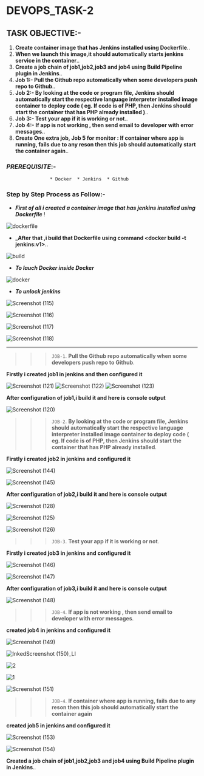 # DEVOPS_TASK-2

## TASK OBJECTIVE:-

1. **Create container image that has Jenkins installed using Dockerfile**..
2. **When we launch this image,it  should automatically starts jenkins service in the container**..
3. **Create a job chain of job1,job2,job3 and job4 using Build Pipeline plugin in Jenkins**..
4. **Job 1:- Pull the Github repo automatically when some developers push repo to Github**..
5. **Job 2:- By looking at the code or program file, Jenkins should automatically start the respective language interpreter installed image container to deploy code ( eg. If code is of PHP, then Jenkins should start the container that has PHP already installed )**..
6. **Job 3:- Test your app if it is working or not**..
7. **Job 4:- If app is not working , then send email to developer with error messages**..
8. **Create One extra job, Job 5 for monitor : If container where app is running, fails due to any reson then this job should automatically start the container again**..

### _PREREQUISITE_:-
                    * Docker  * Jenkins  * Github

### Step by Step Process as Follow:-

* _**First of all i created a container image that has jenkins installed using Dockerfile**_ !

![dockerfile](https://user-images.githubusercontent.com/64469896/90393857-2dc4eb00-e0af-11ea-8d80-054824194e3c.png)

* _**After that ,i build that Dockerfile using command <docker build -t jenkins:v1>**..

![build](https://user-images.githubusercontent.com/64469896/90394186-d1ae9680-e0af-11ea-9a21-8ce04050c78b.png)

* _**To lauch Docker inside Docker**_

![docker](https://user-images.githubusercontent.com/64469896/90394718-c740cc80-e0b0-11ea-8b07-8a846415a421.png)

* _**To unlock jenkins**_

![Screenshot (115)](https://user-images.githubusercontent.com/64469896/90395919-f6f0d400-e0b2-11ea-91d3-ad1108f19a25.png)

![Screenshot (116)](https://user-images.githubusercontent.com/64469896/90395752-b09b7500-e0b2-11ea-9ef6-9ce1a78f6635.png)

![Screenshot (117)](https://user-images.githubusercontent.com/64469896/90395762-b6915600-e0b2-11ea-8613-9c2980c8ad58.png)

![Screenshot (118)](https://user-images.githubusercontent.com/64469896/90395769-babd7380-e0b2-11ea-86d7-141b3a91f179.png)

---

>>> `JOB-1`. **Pull the Github repo automatically when some developers push repo to Github**.

 **Firstly i created job1 in jenkins and then configured it**

![Screenshot (121)](https://user-images.githubusercontent.com/64469896/90398489-273a7180-e0b7-11ea-9ee8-0848aacbeaa2.png)
![Screenshot (122)](https://user-images.githubusercontent.com/64469896/90398500-2bff2580-e0b7-11ea-9d77-80f6ca833a30.png)
![Screenshot (123)](https://user-images.githubusercontent.com/64469896/90398505-302b4300-e0b7-11ea-83ba-44891bb8d3b6.png)

**After configuration of job1,i build it and here is console output**

![Screenshot (120)](https://user-images.githubusercontent.com/64469896/90398514-34eff700-e0b7-11ea-98fd-13b1be401c1d.png)


>>> `JOB-2`. **By looking at the code or program file, Jenkins should automatically start the respective language interpreter installed image container to deploy code ( eg. If code is of PHP, then Jenkins should start the container that has PHP already installed**.

**Firstly i created job2 in jenkins and configured it**

![Screenshot (144)](https://user-images.githubusercontent.com/64469896/93018341-b40c1880-f5ec-11ea-9f26-9ce4be5ca342.png)

![Screenshot (145)](https://user-images.githubusercontent.com/64469896/93018347-bc645380-f5ec-11ea-8f8f-c1322e22c85a.png)


**After configuration of job2,i build it and here is console output**

![Screenshot (128)](https://user-images.githubusercontent.com/64469896/93018350-bff7da80-f5ec-11ea-814f-6c8c6305f2cd.png)

![Screenshot (125)](https://user-images.githubusercontent.com/64469896/93019922-bc1d8580-f5f7-11ea-817f-6efa999a631a.png)

![Screenshot (126)](https://user-images.githubusercontent.com/64469896/93019921-ba53c200-f5f7-11ea-8a23-e67e7470e83e.png)


>>> `JOB-3`. **Test your app if it is working or not**.

**Firstly i created job3 in jenkins and configured it**

![Screenshot (146)](https://user-images.githubusercontent.com/64469896/93020003-64334e80-f5f8-11ea-82ca-93b093cf243b.png)

![Screenshot (147)](https://user-images.githubusercontent.com/64469896/93020001-61385e00-f5f8-11ea-98d8-b11c3c991a00.png)

**After configuration of job3,i build it and here is console output**

![Screenshot (148)](https://user-images.githubusercontent.com/64469896/93020002-639ab800-f5f8-11ea-8853-1d969befe452.png)


>>> `JOB-4`. **If app is not working , then send email to developer with error messages**.

**created job4 in jenkins and configured it**

![Screenshot (149)](https://user-images.githubusercontent.com/64469896/93020646-d22d4500-f5fb-11ea-8799-00b3588c3a33.png)

![InkedScreenshot (150)_LI](https://user-images.githubusercontent.com/64469896/93020663-e96c3280-f5fb-11ea-908f-57a199b61a08.jpg)

![2](https://user-images.githubusercontent.com/64469896/93020838-1e2cb980-f5fd-11ea-9713-24896a17f7c2.jpg)

![1](https://user-images.githubusercontent.com/64469896/93020846-24229a80-f5fd-11ea-9280-7297c10e0344.jpg)

![Screenshot (151)](https://user-images.githubusercontent.com/64469896/93020655-dfe2ca80-f5fb-11ea-8262-027ac5c723e6.png)

>>> `JOB-4`. **If container where app is running, fails due to any reson then this job should automatically start the container again**

**created job5 in jenkins and configured it**

![Screenshot (153)](https://user-images.githubusercontent.com/64469896/93020899-72d03480-f5fd-11ea-8677-a7cef394cc18.png)

![Screenshot (154)](https://user-images.githubusercontent.com/64469896/93020901-7499f800-f5fd-11ea-959b-4284eb46b45d.png)


**Created a job chain of job1,job2,job3 and job4 using Build Pipeline plugin in Jenkins**..










